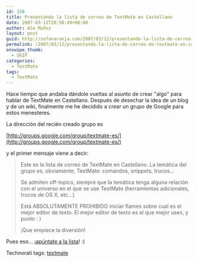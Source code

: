 ```yaml
---
id: 158
title: Presentando la lista de correo de TextMate en Castellano
date: 2007-03-12T20:50:49+00:00
author: Ale Muñoz
layout: post
guid: http://sofanaranja.com/2007/03/12/presentando-la-lista-de-correo-de-textmate-en-castellano/
permalink: /2007/03/12/presentando-la-lista-de-correo-de-textmate-en-castellano/
onswipe_thumb:
  - SKIP
categories:
  - TextMate
tags:
  - TextMate
---
```

Hace tiempo que andaba dándole vueltas al asunto de crear "algo" para hablar de TextMate en Castellano. Después de desechar la idea de un blog y de un wiki, finalmente me he decidido a crear un grupo de Google para estos menesteres.

La dirección del recién creado grupo es

[http://groups.google.com/group/textmate-es/](http://groups.google.com/group/textmate-es/)

y el primer mensaje viene a decir:

> Este es la lista de correo de TextMate en Castellano.
> La temática del grupo es, obviamente, TextMate: comandos, snippets, trucos...
>
> Se admiten off-topics, siempre que la temática tenga alguna relación con el universo en el que se use TextMate (herramientas adicionales, trucos de OS X, etc...)
>
> Está ABSOLUTAMENTE PROHIBIDO iniciar flames sobre cual es el mejor editor de texto. El mejor editor de texto es el que mejor uses, y punto : )
>
> ¡Que empiece la diversión!

Pues eso... ¡[apúntate a la lista](http://groups.google.com/group/textmate-es/)! :)

<div class="techtag"><span>Technorati tags:</span> <a href="http://technorati.com/tag/textmate" rel="tag">textmate</a></div>
